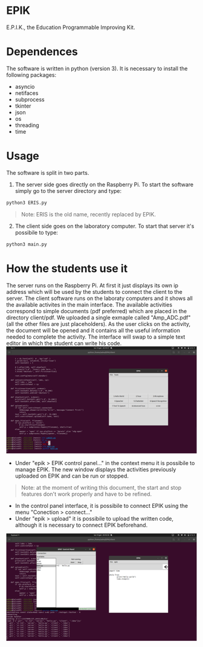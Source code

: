 # EPIK
E.P.I.K., the Education Programmable Improving Kit.

# Dependences
The software is written in python (version 3). It is necessary to install the following packages:
- asyncio
- netifaces 
- subprocess
- tkinter
- json
- os
- threading
- time


# Usage
The software is split in two parts.

1. The server side goes directly on the Raspberry Pi. To start the software simply go to the server directory and type:
```python
python3 ERIS.py
```
> Note: ERIS is the old name, recently replaced by EPIK.

2. The client side goes on the laboratory computer. To start that server it's possibile to type:
```python
python3 main.py
```

# How the students use it
The server runs on the Raspberry Pi. At first it just displays its own ip address which will be used by the students to connect the client to the server.
The client software runs on the laboraty computers and it shows all the available activites in the main interface. The available activities correspond to simple documents (pdf preferred) which are placed in the directory client/pdf. We uploaded a single exmaple called "Amp_ADC.pdf" (all the other files are just placeholders).
As the user clicks on the activity, the document will be opened and it contains all the useful information needed to complete the activity. The interface will swap to a simple text editor in which the student can write his code.
![Main interface](./screenshots/main_client.png)

- Under "epik > EPIK control panel..." in the context menu it is possibile to manage EPIK. The new window displays the activities previously uploaded on EPIK and can be run or stopped. 
> Note: at the moment of writing this document, the start and stop features don't work properly and have to be refined. 
- In the control panel interface, it is possibile to connect EPIK using the menu "Conection > connect..."
- Under "epik > upload" it is possibile to upload the written code, although it is necessary to connect EPIK beforehand.

![Control Panel and code editor](./screenshots/control_panel_and_editor.png)
